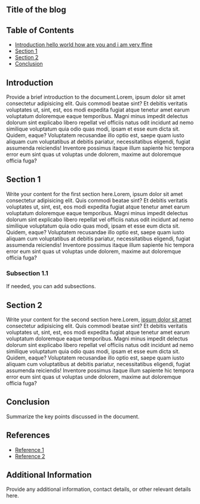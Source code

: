 ## Title of the blog

## Table of Contents
- [Introduction hello world how are you and i am very ffine](#introduction)
- [Section 1](#section-1)
- [Section 2](#section-2)
- [Conclusion](#conclusion)

## Introduction
Provide a brief introduction to the document.Lorem, ipsum dolor sit amet consectetur adipisicing elit. Quis commodi beatae sint? Et debitis veritatis voluptates ut, sint, est, eos modi expedita fugiat atque tenetur amet earum voluptatum doloremque eaque temporibus. Magni minus impedit delectus dolorum sint explicabo libero repellat vel officiis natus odit incidunt ad nemo similique voluptatum quia odio quas modi, ipsam et esse eum dicta sit. Quidem, eaque? Voluptatem recusandae illo optio est, saepe quam iusto aliquam cum voluptatibus at debitis pariatur, necessitatibus eligendi, fugiat assumenda reiciendis! Inventore possimus itaque illum sapiente hic tempora error eum sint quas ut voluptas unde dolorem, maxime aut doloremque officia fuga?

<CustomImage src="blog1/1.jpg" alt="my first image retrieval" />

## Section 1
Write your content for the first section here.Lorem, ipsum dolor sit amet consectetur adipisicing elit. Quis commodi beatae sint? Et debitis veritatis voluptates ut, sint, est, eos modi expedita fugiat atque tenetur amet earum voluptatum doloremque eaque temporibus. Magni minus impedit delectus dolorum sint explicabo libero repellat vel officiis natus odit incidunt ad nemo similique voluptatum quia odio quas modi, ipsam et esse eum dicta sit. Quidem, eaque? Voluptatem recusandae illo optio est, saepe quam iusto aliquam cum voluptatibus at debitis pariatur, necessitatibus eligendi, fugiat assumenda reiciendis! Inventore possimus itaque illum sapiente hic tempora error eum sint quas ut voluptas unde dolorem, maxime aut doloremque officia fuga?

### Subsection 1.1
If needed, you can add subsections.

## Section 2
Write your content for the second section here.Lorem, <a href="#" >ipsum dolor sit amet</a> consectetur adipisicing elit. Quis commodi beatae sint? Et debitis veritatis voluptates ut, sint, est, eos modi expedita fugiat atque tenetur amet earum voluptatum doloremque eaque temporibus. Magni minus impedit delectus dolorum sint explicabo libero repellat vel officiis natus odit incidunt ad nemo similique voluptatum quia odio quas modi, ipsam et esse eum dicta sit. Quidem, eaque? Voluptatem recusandae illo optio est, saepe quam iusto aliquam cum voluptatibus at debitis pariatur, necessitatibus eligendi, fugiat assumenda reiciendis! Inventore possimus itaque illum sapiente hic tempora error eum sint quas ut voluptas unde dolorem, maxime aut doloremque officia fuga?

## Conclusion
Summarize the key points discussed in the document.

## References
- [Reference 1](link1)
- [Reference 2](link2)

## Additional Information
Provide any additional information, contact details, or other relevant details here.
